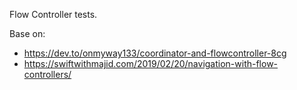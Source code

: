 Flow Controller tests.

Base on:
- https://dev.to/onmyway133/coordinator-and-flowcontroller-8cg
- https://swiftwithmajid.com/2019/02/20/navigation-with-flow-controllers/
